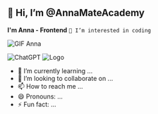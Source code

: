## 👋 Hi, I’m @AnnaMateAcademy

**I'm Anna - Frontend**
`👀 I’m interested in coding`

![GIF Anna](https://i.giphy.com/media/v1.Y2lkPTc5MGI3NjExMzdib2J3bTFreWw4OXU2d2JjcWt1d2x5MnRiczAxYnpoamt0dTN5aiZlcD12MV9pbnRlcm5hbF9naWZfYnlfaWQmY3Q9Zw/QDjpIL6oNCVZ4qzGs7/giphy.gif)

![ChatGPT](https://img.shields.io/badge/chatGPT-74aa9c?style=for-the-badge&logo=openai&logoColor=white)
![Logo](https://user-images.githubusercontent.com/74038190/212281763-e6ecd7ef-c4aa-45b6-a97c-f33f6bb592bd.gif)

- 🌱 I’m currently learning ...
- 💞️ I’m looking to collaborate on ...
- 📫 How to reach me ...
- 😄 Pronouns: ...
- ⚡ Fun fact: ...

<!---
AnnaMateAcademy/AnnaMateAcademy is a ✨ special ✨ repository because its `README.md` (this file) appears on your GitHub profile.
You can click the Preview link to take a look at your changes.
--->
